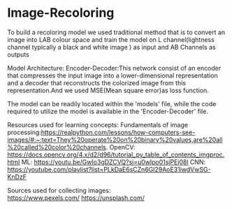 # Image-Recoloring

To build a recoloring model we used traditional method that is to convert an image into LAB colour space and train the model on L channel(lightness channel typically a black and white image ) as input and AB Channels as outputs 

Model Architecture:
    Encoder-Decoder:This network consist of an encoder that compresses the input image into a lower-dimensional representation and a decoder that reconstructs the colorized image from this representation.And we used MSE(Mean square error)as loss function.  

The model can be readily located within the 'models' file, while the code required to utilize the model is available in the 'Encoder-Decoder' file.



Resources used for learning concepts:
        Fundamentals of image processing:https://realpython.com/lessons/how-computers-see-images/#:~:text=They%20operate%20on%20binary%20values,are%20all%20called%20color%20channels.
        OpenCV:
        https://docs.opencv.org/4.x/d2/d96/tutorial_py_table_of_contents_imgproc.html
        ML:
        https://youtu.be/GwIo3gDZCVQ?si=u0wlpo01sjPEj08l
        CNN:
        https://youtube.com/playlist?list=PLkDaE6sCZn6Gl29AoE31iwdVwSG-KnDzF

Sources used for collecting images:        
        https://www.pexels.com/
        https://unsplash.com/

